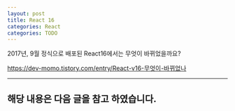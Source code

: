 ```yaml
---
layout: post
title: React 16 
categories: React
categories: TODO
---
```


2017년, 9월 정식으로 배포된 React16에서는 무엇이 바뀌었을까요?


https://dev-momo.tistory.com/entry/React-v16-무엇이-바뀌었나

----
해당 내용은 다음 글을 참고 하였습니다.
- 